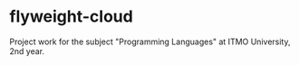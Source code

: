 # flyweight-cloud
Project work for the subject "Programming Languages" at ITMO University, 2nd year.
